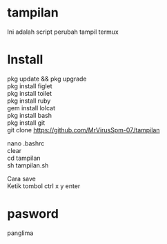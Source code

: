 # tampilan

Ini adalah script perubah tampil termux

# Install
pkg update && pkg upgrade             
pkg install figlet          
pkg install toilet               
pkg install ruby                   
gem install lolcat                    
pkg install bash                   
pkg install git                      
git clone https://github.com/MrVirusSpm-07/tampilan  
                     
nano .bashrc                  
clear                    
cd tampilan                         
sh tampilan.sh                 

Cara save                      
Ketik tombol ctrl x y enter             

# pasword
panglima
